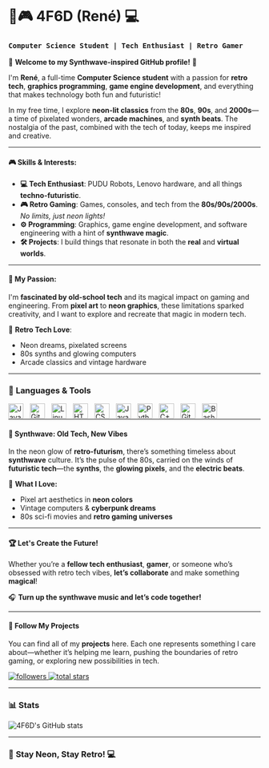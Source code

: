 # 🌸🎮 4F6D (René) 💻

### **`Computer Science Student | Tech Enthusiast | Retro Gamer`**

👾 **Welcome to my Synthwave-inspired GitHub profile!** 👾

I'm **René**, a full-time **Computer Science student** with a passion for **retro tech**, **graphics programming**, **game engine development**, and everything that makes technology both fun and futuristic! 

In my free time, I explore **neon-lit classics** from the **80s**, **90s**, and **2000s**—a time of pixelated wonders, **arcade machines**, and **synth beats**. The nostalgia of the past, combined with the tech of today, keeps me inspired and creative.

---

#### 🎮 **Skills & Interests:**

- **💻 Tech Enthusiast**: PUDU Robots, Lenovo hardware, and all things **techno-futuristic**.
- **🎮 Retro Gaming**: Games, consoles, and tech from the **80s/90s/2000s**. *No limits, just neon lights!*
- **⚙️ Programming**: Graphics, game engine development, and software engineering with a hint of **synthwave magic**.
- **🛠️ Projects**: I build things that resonate in both the **real** and **virtual worlds**.

---

#### 💬 **My Passion:**

I'm **fascinated by old-school tech** and its magical impact on gaming and engineering. From **pixel art** to **neon graphics**, these limitations sparked creativity, and I want to explore and recreate that magic in modern tech.

💖 **Retro Tech Love**:
- Neon dreams, pixelated screens
- 80s synths and glowing computers
- Arcade classics and vintage hardware

---

### 🧰 **Languages & Tools**

<img align="left" alt="Java" width="30px" style="padding-right:10px;" src="https://cdn.jsdelivr.net/gh/devicons/devicon/icons/java/java-original.svg"/>
<img align="left" alt="Git" width="30px" style="padding-right:10px;" src="https://cdn.jsdelivr.net/gh/devicons/devicon/icons/git/git-original.svg" />
<img align="left" alt="Linux" width="30px" style="padding-right:10px;" src="https://cdn.jsdelivr.net/gh/devicons/devicon/icons/linux/linux-original.svg" />
<img align="left" alt="HTML" width="30px" style="padding-right:10px;" src="https://cdn.jsdelivr.net/gh/devicons/devicon/icons/html5/html5-plain.svg" />
<img align="left" alt="CSS" width="30px" style="padding-right:10px;" src="https://cdn.jsdelivr.net/gh/devicons/devicon/icons/css3/css3-plain.svg" />
<img align="left" alt="JavaScript" width="30px" style="padding-right:10px;" src="https://cdn.jsdelivr.net/gh/devicons/devicon/icons/javascript/javascript-plain.svg" />
<img align="left" alt="Python" width="30px" style="padding-right:10px;" src="https://cdn.jsdelivr.net/gh/devicons/devicon/icons/python/python-plain.svg" />
<img align="left" alt="C++" width="30px" style="padding-right:10px;" src="https://cdn.jsdelivr.net/gh/devicons/devicon/icons/cplusplus/cplusplus-line.svg" />
<img align="left" alt="GitHub" width="30px" style="padding-right:10px;" src="https://cdn.jsdelivr.net/gh/devicons/devicon/icons/github/github-original.svg" />
<img align="left" alt="Bash" width="30px" style="padding-right:10px;" src="https://cdn.jsdelivr.net/gh/devicons/devicon/icons/bash/bash-original.svg" />
<br />

---

#### 🌆 **Synthwave: Old Tech, New Vibes**

In the neon glow of **retro-futurism**, there’s something timeless about **synthwave** culture. It’s the pulse of the 80s, carried on the winds of **futuristic tech**—the **synths**, the **glowing pixels**, and the **electric beats**.

🌟 **What I Love:**
- Pixel art aesthetics in **neon colors**
- Vintage computers & **cyberpunk dreams**
- 80s sci-fi movies and **retro gaming universes**

---

#### 🏆 **Let's Create the Future!**

Whether you’re a **fellow tech enthusiast**, **gamer**, or someone who’s obsessed with retro tech vibes, **let’s collaborate** and make something **magical**! 

🎧 **Turn up the synthwave music and let’s code together!**

---

#### 📢 **Follow My Projects**

You can find all of my **projects** here. Each one represents something I care about—whether it’s helping me learn, pushing the boundaries of retro gaming, or exploring new possibilities in tech.

<p align="left">
   <a href="https://github.com/4F6D?tab=followers">
      <img alt="followers" title="Follow me on Github" src="https://custom-icon-badges.demolab.com/github/followers/4F6D?color=ff4dff&labelColor=4b0082&style=for-the-badge&logo=person-add&label=Follow&logoColor=white"/>
   </a>
   <a href="https://github.com/4F6D?tab=repositories&sort=stargazers">
      <img alt="total stars" title="Total stars on GitHub" src="https://custom-icon-badges.demolab.com/github/stars/4F6D?color=ff4dff&style=for-the-badge&labelColor=4b0082&logo=star"/>
   </a>
</p>

---

### 📊 Stats

![4F6D's GitHub stats](https://github-readme-stats.vercel.app/api?username=4F6D&show_icons=true&theme=radical)

---

### 🌸 **Stay Neon, Stay Retro!** 💻

